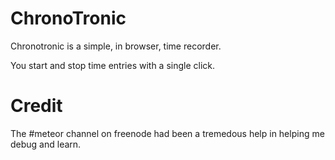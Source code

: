 ChronoTronic
==========

Chronotronic  is a simple, in browser, time recorder.

You start and stop time entries with a single click.

Credit
======

The #meteor channel on freenode had been a tremedous help in helping me debug and learn.